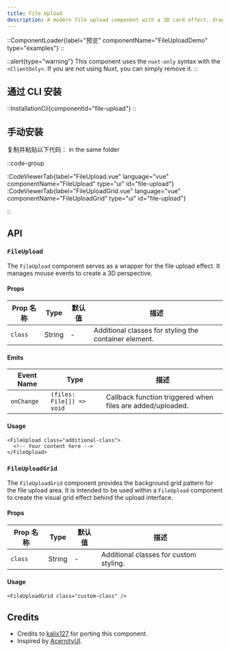 ```yaml
---
title: File Upload
description: A modern file upload component with a 3D card effect, drag-and-drop functionality, and a responsive grid background pattern.
---
```


::ComponentLoader{label="预览" componentName="FileUploadDemo" type="examples"}
::

::alert{type="warning"}
This component uses the `nuxt-only` syntax with the `<ClientOnly>`. If you are not using Nuxt, you can simply remove it.
::

## 通过 CLI 安装

::InstallationCli{componentId="file-upload"}
::

## 手动安装

复制并粘贴以下代码： in the same folder

::code-group

:CodeViewerTab{label="FileUpload.vue" language="vue" componentName="FileUpload" type="ui" id="file-upload"}
:CodeViewerTab{label="FileUploadGrid.vue" language="vue" componentName="FileUploadGrid" type="ui" id="file-upload"}

::

## API

### `FileUpload`

The `FileUpload` component serves as a wrapper for the file upload effect. It manages mouse events to create a 3D perspective.

#### Props

| Prop 名称 | Type   | 默认值 | 描述                                                  |
| --------- | ------ | ------ | ----------------------------------------------------- |
| `class`   | String | -      | Additional classes for styling the container element. |

#### Emits

| Event Name | Type                      | 描述                                                       |
| ---------- | ------------------------- | ---------------------------------------------------------- |
| `onChange` | `(files: File[]) => void` | Callback function triggered when files are added/uploaded. |

#### Usage

```vue [MyComponent.vue]
<FileUpload class="additional-class">
  <!-- Your content here -->
</FileUpload>
```

### `FileUploadGrid`

The `FileUploadGrid` component provides the background grid pattern for the file upload area. It is intended to be used within a `FileUpload` component to create the visual grid effect behind the upload interface.

#### Props

| Prop 名称 | Type   | 默认值 | 描述                                   |
| --------- | ------ | ------ | -------------------------------------- |
| `class`   | String | -      | Additional classes for custom styling. |

#### Usage

```vue [MyComponent.vue]
<FileUploadGrid class="custom-class" />
```

## Credits

- Credits to [kalix127](https://github.com/kalix127) for porting this component.
- Inspired by [AcernityUI](https://ui.aceternity.com/components/file-upload).

